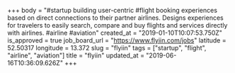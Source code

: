 +++
body = "#startup building user-centric #flight booking experiences based on direct connections to their partner airlines. Designs experiences for travelers to easily search, compare and buy flights and services directly with airlines. #airline #aviation"
created_at = "2019-01-10T10:07:53.750Z"
is_approved = true
job_board_url = "https://www.flyiin.com/jobs"
latitude = 52.50317
longitude = 13.372
slug = "flyiin"
tags = ["startup", "flight", "airline", "aviation"]
title = "flyiin"
updated_at = "2019-06-16T10:36:09.626Z"
+++
